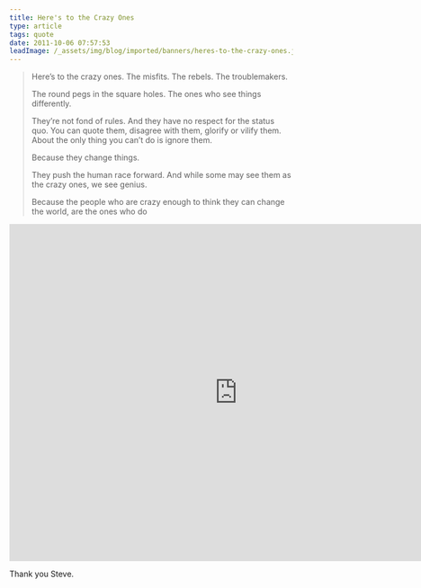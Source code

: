 ```yaml
---
title: Here's to the Crazy Ones
type: article
tags: quote
date: 2011-10-06 07:57:53
leadImage: /_assets/img/blog/imported/banners/heres-to-the-crazy-ones.jpg
---
```

<blockquote>
 <p>
  Here&rsquo;s to the crazy ones. The misfits. The rebels. The troublemakers.</p>
 <p>
  The round pegs in the square holes. The ones who see things differently.</p>
 <p>
  They&rsquo;re not fond of rules. And they have no respect for the status quo. You can quote them, disagree with them, glorify or vilify them. About the only thing you can&rsquo;t do is ignore them.</p>
 <p>
  Because they change things.</p>
 <p>
  They push the human race forward. And while some may see them as the crazy ones, we see genius.</p>
 <p>
  Because the people who are crazy enough to think they can change the world, are the ones who do</p>
</blockquote>
<p>
<iframe allowfullscreen="" frameborder="0" height="600" src="http://www.youtube.com/embed/8rwsuXHA7RA" width="810"></iframe></p>
<p>
 Thank you Steve.</p>
